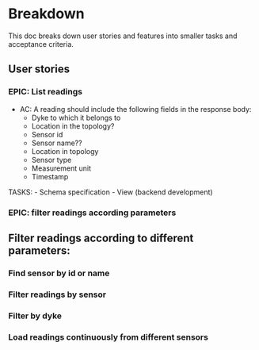# Breakdown
This doc breaks down user stories and features into smaller tasks and acceptance criteria.

 
## User stories
### EPIC: List readings
- AC: A reading should include the following fields in the response body:
  - Dyke to which it belongs to
  - Location in the topology?
  - Sensor id
  - Sensor name??
  - Location in topology
  - Sensor type
  - Measurement unit
  - Timestamp

TASKS:
    - Schema specification
    - View (backend development)

### EPIC: filter readings according parameters
Filter readings according to different parameters:
- 


### Find sensor by id or name

### Filter readings by sensor

### Filter by dyke

### Load readings continuously from different sensors

